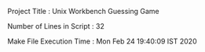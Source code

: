 Project Title : Unix Workbench Guessing Game

Number of Lines in Script : 
32

Make File Execution Time : 
Mon Feb 24 19:40:09 IST 2020
